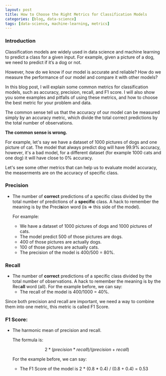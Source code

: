 ```yaml
---
layout: post
title: How to Choose the Right Metrics for Classification Models
categories: [blog, data-science]
tags: [data-science, machine-learning, metrics]
---
```


### Introduction

Classification models are widely used in data science and machine learning to predict a class for a given input. For example, given a picture of a dog, we need to predict if it’s a dog or not. 

However, how do we know if our model is accurate and reliable? How do we measure the performance of our model and compare it with other models? 

In this blog post, I will explain some common metrics for classification models, such as accuracy, precision, recall, and F1 score. I will also show you some examples and pitfalls of using these metrics, and how to choose the best metric for your problem and data.

The common sense tell us that the accuracy of our model can be measured simply by an accuracy metric, 
which divide the total correct predictions by the total number of observations.

**The common sense is wrong.**

For example, let's say we have a dataset of 1000 pictures of dogs and one picture of cat.
The model that always predict dog will have 99.9% accuracy, however, it's a bad model, 
for a different dataset (for example 1000 cats and one dog) it will have close to 0% accuracy.


Let's see some other metrics that can help us to evaluate model accuracy, the measerments are on the accuracy of specific class.

### Precision

- The number of **correct** predictions of a specific class divided by the total number of predictions of a **specific** class. 
  A hack to remember the meaning is by the Prec**is**ion word (is => this side of the model).

  For example:
  - We have a dataset of 1000 pictures of dogs and 1000 pictures of cats.
  - The model predict 500 of those pictures are dogs.
  - 400 of those pictures are actually dogs.
  - 100 of those pictures are actually cats.
  - The precision of the model is 400/500 = 80%.
  
### Recall

- The number of **correct** predictions of a specific class divided by the total number of observations. A hack to remember the meaning is by the Rec**all** word (all).
  For the example before, we can say:
    - The recall of the model is 400/1000 = 40%.


Since both precision and recall are important, we need a way to combine them into one metric, this metric is called F1 Score.

### F1 Score: 

- The harmonic mean of precision and recall. 
  
  The formula is: 
  ```math
  2 * (precision * recall) / (precision + recall)
  ```
  

  For the example before, we can say:
    - The F1 Score of the model is 2 * (0.8 * 0.4) / (0.8 + 0.4) = 0.53



